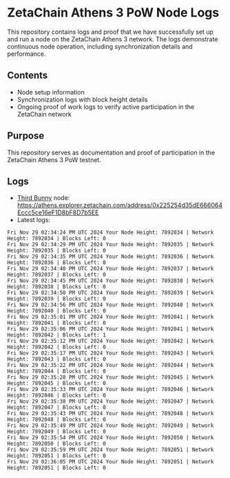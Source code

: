 # ZetaChain Athens 3 PoW Node Logs
This repository contains logs and proof that we have successfully set up and run a node on the ZetaChain Athens 3 network. The logs demonstrate continuous node operation, including synchronization details and performance.

## Contents
- Node setup information
- Synchronization logs with block height details
- Ongoing proof of work logs to verify active participation in the ZetaChain network

## Purpose
This repository serves as documentation and proof of participation in the ZetaChain Athens 3 PoW testnet.

## Logs

- [Third Bunny](https://thirdbunny.xyz/) node: https://athens.explorer.zetachain.com/address/0x225254d35dE666064Eccc5ce16eF1D8bF8D7b5EE
- Latest logs:
```
Fri Nov 29 02:34:24 PM UTC 2024 Your Node Height: 7892034 | Network Height: 7892034 | Blocks Left: 0
Fri Nov 29 02:34:29 PM UTC 2024 Your Node Height: 7892035 | Network Height: 7892035 | Blocks Left: 0
Fri Nov 29 02:34:35 PM UTC 2024 Your Node Height: 7892036 | Network Height: 7892036 | Blocks Left: 0
Fri Nov 29 02:34:40 PM UTC 2024 Your Node Height: 7892037 | Network Height: 7892037 | Blocks Left: 0
Fri Nov 29 02:34:45 PM UTC 2024 Your Node Height: 7892038 | Network Height: 7892038 | Blocks Left: 0
Fri Nov 29 02:34:50 PM UTC 2024 Your Node Height: 7892039 | Network Height: 7892039 | Blocks Left: 0
Fri Nov 29 02:34:56 PM UTC 2024 Your Node Height: 7892040 | Network Height: 7892040 | Blocks Left: 0
Fri Nov 29 02:35:01 PM UTC 2024 Your Node Height: 7892041 | Network Height: 7892041 | Blocks Left: 0
Fri Nov 29 02:35:06 PM UTC 2024 Your Node Height: 7892041 | Network Height: 7892042 | Blocks Left: 1
Fri Nov 29 02:35:12 PM UTC 2024 Your Node Height: 7892042 | Network Height: 7892042 | Blocks Left: 0
Fri Nov 29 02:35:17 PM UTC 2024 Your Node Height: 7892043 | Network Height: 7892043 | Blocks Left: 0
Fri Nov 29 02:35:22 PM UTC 2024 Your Node Height: 7892044 | Network Height: 7892044 | Blocks Left: 0
Fri Nov 29 02:35:28 PM UTC 2024 Your Node Height: 7892045 | Network Height: 7892045 | Blocks Left: 0
Fri Nov 29 02:35:33 PM UTC 2024 Your Node Height: 7892046 | Network Height: 7892046 | Blocks Left: 0
Fri Nov 29 02:35:38 PM UTC 2024 Your Node Height: 7892047 | Network Height: 7892047 | Blocks Left: 0
Fri Nov 29 02:35:43 PM UTC 2024 Your Node Height: 7892048 | Network Height: 7892048 | Blocks Left: 0
Fri Nov 29 02:35:49 PM UTC 2024 Your Node Height: 7892049 | Network Height: 7892049 | Blocks Left: 0
Fri Nov 29 02:35:54 PM UTC 2024 Your Node Height: 7892050 | Network Height: 7892050 | Blocks Left: 0
Fri Nov 29 02:35:59 PM UTC 2024 Your Node Height: 7892051 | Network Height: 7892051 | Blocks Left: 0
Fri Nov 29 02:36:05 PM UTC 2024 Your Node Height: 7892051 | Network Height: 7892051 | Blocks Left: 0
```
